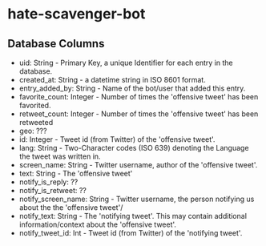 # hate-scavenger-bot

## Database Columns

- uid: String - Primary Key, a unique Identifier for each entry in the database.
- created_at: String - a datetime string in ISO 8601 format.
- entry_added_by: String - Name of the bot/user that added this entry.
- favorite_count: Integer -  Number of times the 'offensive tweet' has been favorited.
- retweet_count: Integer - Number of times the 'offensive tweet' has been retweeted
- geo: ???
- id: Integer - Tweet id (from Twitter) of the 'offensive tweet'.
- lang: String - Two-Character codes (ISO 639) denoting the Language the tweet was written in.
- screen_name: String - Twitter username, author of the 'offensive tweet'.
- text: String - The 'offensive tweet'
- notify_is_reply: ??
- notify_is_retweet: ??
- notify_screen_name: String - Twitter username, the person notifying us about the the 'offensive tweet'/ 
- notify_text: String - The 'notifying tweet'. This may contain additional information/context about the 'offensive tweet'.
- notify_tweet_id: Int - Tweet id (from Twitter) of the 'notifying tweet'.